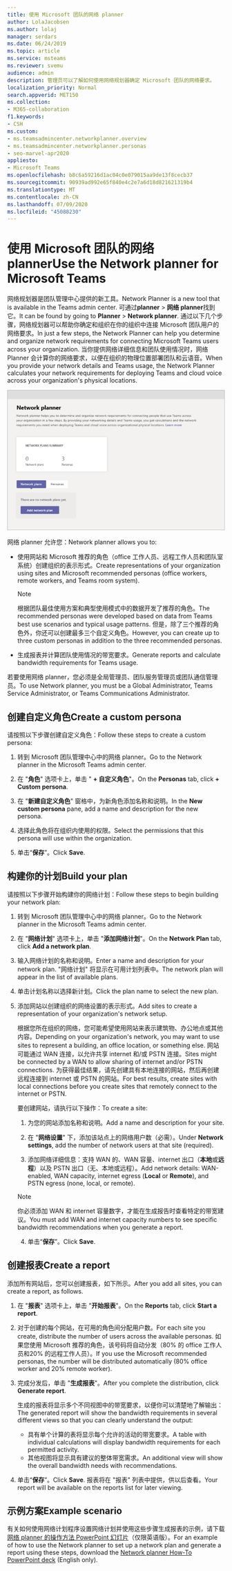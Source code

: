 ```yaml
---
title: 使用 Microsoft 团队的网络 planner
author: LolaJacobsen
ms.author: lolaj
manager: serdars
ms.date: 06/24/2019
ms.topic: article
ms.service: msteams
ms.reviewer: svemu
audience: admin
description: 管理员可以了解如何使用网络规划器确定 Microsoft 团队的网络要求。
localization_priority: Normal
search.appverid: MET150
ms.collection:
- M365-collaboration
f1.keywords:
- CSH
ms.custom:
- ms.teamsadmincenter.networkplanner.overview
- ms.teamsadmincenter.networkplanner.personas
- seo-marvel-apr2020
appliesto:
- Microsoft Teams
ms.openlocfilehash: b8c6a59216d1ac04c0e079015aa9de13f8cecb37
ms.sourcegitcommit: 90939ad992e65f840e4c2e7a6d18d821621319b4
ms.translationtype: MT
ms.contentlocale: zh-CN
ms.lasthandoff: 07/09/2020
ms.locfileid: "45088230"
---
```

# <a name="use-the-network-planner-for-microsoft-teams"></a><span data-ttu-id="05cd7-103">使用 Microsoft 团队的网络 planner</span><span class="sxs-lookup"><span data-stu-id="05cd7-103">Use the Network planner for Microsoft Teams</span></span>

<span data-ttu-id="05cd7-104">网络规划器是团队管理中心提供的新工具。</span><span class="sxs-lookup"><span data-stu-id="05cd7-104">Network Planner is a new tool that is available in the Teams admin center.</span></span> <span data-ttu-id="05cd7-105">可通过**planner**  >  **网络 planner**找到它。</span><span class="sxs-lookup"><span data-stu-id="05cd7-105">It can be found by going to **Planner** > **Network planner**.</span></span> <span data-ttu-id="05cd7-106">通过以下几个步骤，网络规划器可以帮助你确定和组织在你的组织中连接 Microsoft 团队用户的网络要求。</span><span class="sxs-lookup"><span data-stu-id="05cd7-106">In just a few steps, the Network Planner can help you determine and organize network requirements for connecting Microsoft Teams users across your organization.</span></span> <span data-ttu-id="05cd7-107">当你提供网络详细信息和团队使用情况时，网络 Planner 会计算你的网络要求，以便在组织的物理位置部署团队和云语音。</span><span class="sxs-lookup"><span data-stu-id="05cd7-107">When you provide your network details and Teams usage, the Network Planner calculates your network requirements for deploying Teams and cloud voice across your organization's physical locations.</span></span>

![网络 planner 的屏幕截图](media/network-planner.png)

<span data-ttu-id="05cd7-109">网络 planner 允许您：</span><span class="sxs-lookup"><span data-stu-id="05cd7-109">Network planner allows you to:</span></span>

- <span data-ttu-id="05cd7-110">使用网站和 Microsoft 推荐的角色（office 工作人员、远程工作人员和团队室系统）创建组织的表示形式。</span><span class="sxs-lookup"><span data-stu-id="05cd7-110">Create representations of your organization using sites and Microsoft recommended personas (office workers, remote workers, and Teams room system).</span></span>

    > [!NOTE]
    > <span data-ttu-id="05cd7-111">根据团队最佳使用方案和典型使用模式中的数据开发了推荐的角色。</span><span class="sxs-lookup"><span data-stu-id="05cd7-111">The recommended personas were developed based on data from Teams best use scenarios and typical usage patterns.</span></span> <span data-ttu-id="05cd7-112">但是，除了三个推荐的角色外，你还可以创建最多三个自定义角色。</span><span class="sxs-lookup"><span data-stu-id="05cd7-112">However, you can create up to three custom personas in addition to the three recommended personas.</span></span>

- <span data-ttu-id="05cd7-113">生成报表并计算团队使用情况的带宽要求。</span><span class="sxs-lookup"><span data-stu-id="05cd7-113">Generate reports and calculate bandwidth requirements for Teams usage.</span></span>

<span data-ttu-id="05cd7-114">若要使用网络 planner，您必须是全局管理员、团队服务管理员或团队通信管理员。</span><span class="sxs-lookup"><span data-stu-id="05cd7-114">To use Network planner, you must be a Global Administrator, Teams Service Administrator, or Teams Communications Administrator.</span></span>

## <a name="create-a-custom-persona"></a><span data-ttu-id="05cd7-115">创建自定义角色</span><span class="sxs-lookup"><span data-stu-id="05cd7-115">Create a custom persona</span></span>

<span data-ttu-id="05cd7-116">请按照以下步骤创建自定义角色：</span><span class="sxs-lookup"><span data-stu-id="05cd7-116">Follow these steps to create a custom persona:</span></span>

1. <span data-ttu-id="05cd7-117">转到 Microsoft 团队管理中心中的网络 planner。</span><span class="sxs-lookup"><span data-stu-id="05cd7-117">Go to the Network planner in the Microsoft Teams admin center.</span></span>

2. <span data-ttu-id="05cd7-118">在 "**角色**" 选项卡上，单击 " **+ 自定义角色**"。</span><span class="sxs-lookup"><span data-stu-id="05cd7-118">On the **Personas** tab, click **+ Custom persona**.</span></span> 

3. <span data-ttu-id="05cd7-119">在 "**新建自定义角色**" 窗格中，为新角色添加名称和说明。</span><span class="sxs-lookup"><span data-stu-id="05cd7-119">In the **New custom persona** pane, add a name and description for the new persona.</span></span>

4. <span data-ttu-id="05cd7-120">选择此角色将在组织内使用的权限。</span><span class="sxs-lookup"><span data-stu-id="05cd7-120">Select the permissions that this persona will use within the organization.</span></span>

5. <span data-ttu-id="05cd7-121">单击“**保存**”。</span><span class="sxs-lookup"><span data-stu-id="05cd7-121">Click **Save**.</span></span>

## <a name="build-your-plan"></a><span data-ttu-id="05cd7-122">构建你的计划</span><span class="sxs-lookup"><span data-stu-id="05cd7-122">Build your plan</span></span>

<span data-ttu-id="05cd7-123">请按照以下步骤开始构建你的网络计划：</span><span class="sxs-lookup"><span data-stu-id="05cd7-123">Follow these steps to begin building your network plan:</span></span>

1. <span data-ttu-id="05cd7-124">转到 Microsoft 团队管理中心中的网络 planner。</span><span class="sxs-lookup"><span data-stu-id="05cd7-124">Go to the Network planner in the Microsoft Teams admin center.</span></span>

2. <span data-ttu-id="05cd7-125">在 "**网络计划**" 选项卡上，单击 "**添加网络计划**"。</span><span class="sxs-lookup"><span data-stu-id="05cd7-125">On the **Network Plan** tab, click **Add a network plan**.</span></span>

3. <span data-ttu-id="05cd7-126">输入网络计划的名称和说明。</span><span class="sxs-lookup"><span data-stu-id="05cd7-126">Enter a name and description for your network plan.</span></span> <span data-ttu-id="05cd7-127">"网络计划" 将显示在可用计划列表中。</span><span class="sxs-lookup"><span data-stu-id="05cd7-127">The network plan will appear in the list of available plans.</span></span>

4. <span data-ttu-id="05cd7-128">单击计划名称以选择新计划。</span><span class="sxs-lookup"><span data-stu-id="05cd7-128">Click the plan name to select the new plan.</span></span>

5. <span data-ttu-id="05cd7-129">添加网站以创建组织的网络设置的表示形式。</span><span class="sxs-lookup"><span data-stu-id="05cd7-129">Add sites to create a representation of your organization's network setup.</span></span>

    <span data-ttu-id="05cd7-130">根据您所在组织的网络，您可能希望使用网站来表示建筑物、办公地点或其他内容。</span><span class="sxs-lookup"><span data-stu-id="05cd7-130">Depending on your organization's network, you may want to use sites to represent a building, an office location, or something else.</span></span> <span data-ttu-id="05cd7-131">网站可能通过 WAN 连接，以允许共享 internet 和/或 PSTN 连接。</span><span class="sxs-lookup"><span data-stu-id="05cd7-131">Sites might be connected by a WAN to allow sharing of internet and/or PSTN connections.</span></span> <span data-ttu-id="05cd7-132">为获得最佳结果，请先创建具有本地连接的网站，然后再创建远程连接到 internet 或 PSTN 的网站。</span><span class="sxs-lookup"><span data-stu-id="05cd7-132">For best results, create sites with local connections before you create sites that remotely connect to the internet or PSTN.</span></span>

    <span data-ttu-id="05cd7-133">要创建网站，请执行以下操作：</span><span class="sxs-lookup"><span data-stu-id="05cd7-133">To create a site:</span></span>

    1. <span data-ttu-id="05cd7-134">为您的网站添加名称和说明。</span><span class="sxs-lookup"><span data-stu-id="05cd7-134">Add a name and description for your site.</span></span>

    2. <span data-ttu-id="05cd7-135">在 "**网络设置**" 下，添加该站点上的网络用户数（必需）。</span><span class="sxs-lookup"><span data-stu-id="05cd7-135">Under **Network settings**, add the number of network users at that site (required).</span></span>

    3. <span data-ttu-id="05cd7-136">添加网络详细信息：支持 WAN 的、WAN 容量、internet 出口（**本地**或**远程**）以及 PSTN 出口（无、本地或远程）。</span><span class="sxs-lookup"><span data-stu-id="05cd7-136">Add network details: WAN-enabled, WAN capacity, internet egress (**Local** or **Remote**), and PSTN egress (none, local, or remote).</span></span>

      > [!NOTE]
      > <span data-ttu-id="05cd7-137">你必须添加 WAN 和 internet 容量数字，才能在生成报告时查看特定的带宽建议。</span><span class="sxs-lookup"><span data-stu-id="05cd7-137">You must add WAN and internet capacity numbers to see specific bandwidth recommendations when you generate a report.</span></span>

    4. <span data-ttu-id="05cd7-138">单击“**保存**”。</span><span class="sxs-lookup"><span data-stu-id="05cd7-138">Click **Save**.</span></span>

## <a name="create-a-report"></a><span data-ttu-id="05cd7-139">创建报表</span><span class="sxs-lookup"><span data-stu-id="05cd7-139">Create a report</span></span>

<span data-ttu-id="05cd7-140">添加所有网站后，您可以创建报表，如下所示。</span><span class="sxs-lookup"><span data-stu-id="05cd7-140">After you add all sites, you can create a report, as follows.</span></span>

1. <span data-ttu-id="05cd7-141">在 "**报表**" 选项卡上，单击 "**开始报表**"。</span><span class="sxs-lookup"><span data-stu-id="05cd7-141">On the **Reports** tab, click **Start a report**.</span></span>

2. <span data-ttu-id="05cd7-142">对于创建的每个网站，在可用的角色间分配用户数。</span><span class="sxs-lookup"><span data-stu-id="05cd7-142">For each site you create, distribute the number of users across the available personas.</span></span> <span data-ttu-id="05cd7-143">如果您使用 Microsoft 推荐的角色，该号码将自动分发（80% 的 office 工作人员和20% 的远程工作人员）。</span><span class="sxs-lookup"><span data-stu-id="05cd7-143">If you use the Microsoft recommended personas, the number will be distributed automatically (80% office worker and 20% remote worker).</span></span>

3. <span data-ttu-id="05cd7-144">完成分发后，单击 "**生成报表**"。</span><span class="sxs-lookup"><span data-stu-id="05cd7-144">After you complete the distribution, click **Generate report**.</span></span>

    <span data-ttu-id="05cd7-145">生成的报表将显示多个不同视图中的带宽要求，以便你可以清楚地了解输出：</span><span class="sxs-lookup"><span data-stu-id="05cd7-145">The generated report will show the bandwidth requirements in several different views so that you can clearly understand the output:</span></span>
    - <span data-ttu-id="05cd7-146">具有单个计算的表将显示每个允许的活动的带宽要求。</span><span class="sxs-lookup"><span data-stu-id="05cd7-146">A table with individual calculations will display bandwidth requirements for each permitted activity.</span></span>
    - <span data-ttu-id="05cd7-147">其他视图将显示具有建议的整体带宽需求。</span><span class="sxs-lookup"><span data-stu-id="05cd7-147">An additional view will show the overall bandwidth needs with recommendations.</span></span>

4. <span data-ttu-id="05cd7-148">单击“**保存**”。</span><span class="sxs-lookup"><span data-stu-id="05cd7-148">Click **Save**.</span></span> <span data-ttu-id="05cd7-149">报表将在 "报表" 列表中提供，供以后查看。</span><span class="sxs-lookup"><span data-stu-id="05cd7-149">Your report will be available on the reports list for later viewing.</span></span>

## <a name="example-scenario"></a><span data-ttu-id="05cd7-150">示例方案</span><span class="sxs-lookup"><span data-stu-id="05cd7-150">Example scenario</span></span>

<span data-ttu-id="05cd7-151">有关如何使用网络计划程序设置网络计划并使用这些步骤生成报表的示例，请下载[网络 planner 的操作方法 PowerPoint 幻灯片](https://github.com/MicrosoftDocs/OfficeDocs-SkypeForBusiness/blob/live/Teams/downloads/network-planner-how-to.pptx?raw=true)（仅限英语版）。</span><span class="sxs-lookup"><span data-stu-id="05cd7-151">For an example of how to use the Network planner to set up a network plan and generate a report using these steps, download the [Network planner How-To PowerPoint deck](https://github.com/MicrosoftDocs/OfficeDocs-SkypeForBusiness/blob/live/Teams/downloads/network-planner-how-to.pptx?raw=true) (English only).</span></span>
